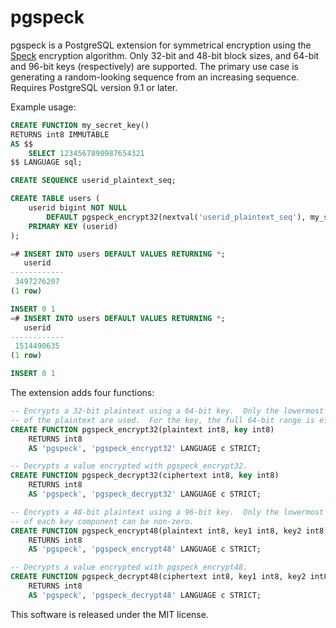 pgspeck
=======

pgspeck is a PostgreSQL extension for symmetrical encryption using the
[Speck](https://en.wikipedia.org/wiki/Speck_(cipher)) encryption algorithm.
Only 32-bit and 48-bit block sizes, and 64-bit and 96-bit keys (respectively)
are supported.  The primary use case is generating a random-looking sequence
from an increasing sequence.  Requires PostgreSQL version 9.1 or later.

Example usage:

```SQL
CREATE FUNCTION my_secret_key()
RETURNS int8 IMMUTABLE
AS $$
    SELECT 1234567890987654321
$$ LANGUAGE sql;

CREATE SEQUENCE userid_plaintext_seq;

CREATE TABLE users (
    userid bigint NOT NULL
        DEFAULT pgspeck_encrypt32(nextval('userid_plaintext_seq'), my_secret_key()),
    PRIMARY KEY (userid)
);

=# INSERT INTO users DEFAULT VALUES RETURNING *;
   userid
------------
 3497276207
(1 row)

INSERT 0 1
=# INSERT INTO users DEFAULT VALUES RETURNING *;
   userid
------------
 1514490635
(1 row)

INSERT 0 1
```

The extension adds four functions:

```SQL
-- Encrypts a 32-bit plaintext using a 64-bit key.  Only the lowermost 32 bits
-- of the plaintext are used.  For the key, the full 64-bit range is effective.
CREATE FUNCTION pgspeck_encrypt32(plaintext int8, key int8)
	RETURNS int8
	AS 'pgspeck', 'pgspeck_encrypt32' LANGUAGE c STRICT;

-- Decrypts a value encrypted with pgspeck_encrypt32.
CREATE FUNCTION pgspeck_decrypt32(ciphertext int8, key int8)
	RETURNS int8
	AS 'pgspeck', 'pgspeck_decrypt32' LANGUAGE c STRICT;

-- Encrypts a 48-bit plaintext using a 96-bit key.  Only the lowermost 48 bits
-- of each key component can be non-zero.
CREATE FUNCTION pgspeck_encrypt48(plaintext int8, key1 int8, key2 int8)
	RETURNS int8
	AS 'pgspeck', 'pgspeck_encrypt48' LANGUAGE c STRICT;

-- Decrypts a value encrypted with pgspeck_encrypt48.
CREATE FUNCTION pgspeck_decrypt48(ciphertext int8, key1 int8, key2 int8)
	RETURNS int8
	AS 'pgspeck', 'pgspeck_decrypt48' LANGUAGE c STRICT;
```

This software is released under the MIT license.
